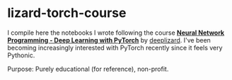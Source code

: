 # lizard-torch-course

I compile here the notebooks I wrote following the course [__Neural Network Programming - Deep Learning with PyTorch__](https://deeplizard.com/learn/playlist/PLZbbT5o_s2xrfNyHZsM6ufI0iZENK9xgG) by [deeplizard](https://twitter.com/deeplizard). I've been becoming increasingly interested with PyTorch recently since it feels very Pythonic.



Purpose: Purely educational (for reference), non-profit.
